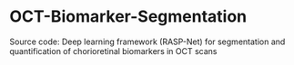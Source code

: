 # OCT-Biomarker-Segmentation
Source code: Deep learning framework (RASP-Net) for segmentation and quantification of chorioretinal biomarkers in OCT scans
